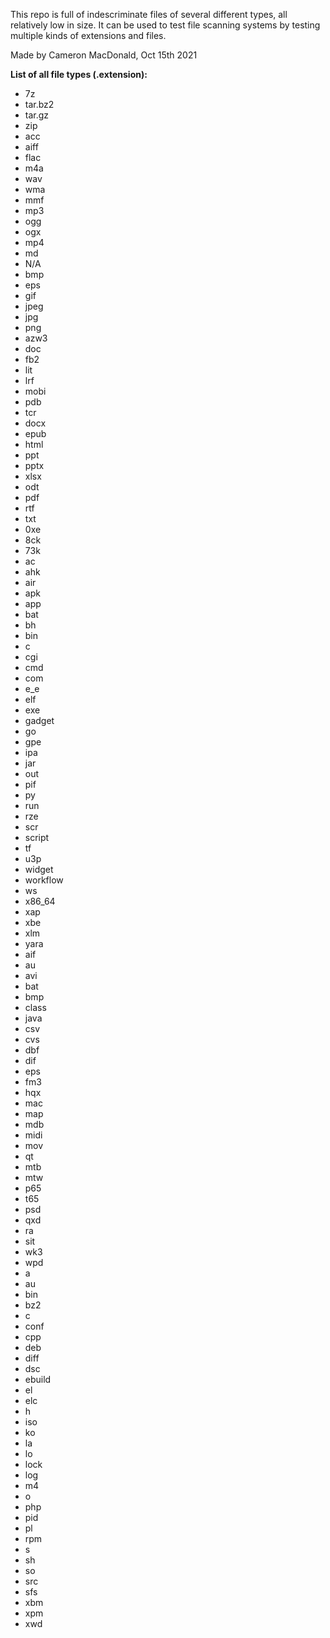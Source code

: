This repo is full of indescriminate files of several different types, all relatively low in size.
It can be used to test file scanning systems by testing multiple kinds of extensions and files.

Made by Cameron MacDonald, Oct 15th 2021

**List of all file types (.extension):**
* 7z
* tar.bz2
* tar.gz
* zip
* acc
* aiff
* flac
* m4a
* wav
* wma
* mmf
* mp3
* ogg
* ogx
* mp4
* md
* N/A
* bmp
* eps
* gif
* jpeg
* jpg
* png
* azw3
* doc
* fb2
* lit
* lrf
* mobi
* pdb
* tcr
* docx
* epub
* html
* ppt
* pptx
* xlsx
* odt
* pdf
* rtf
* txt
* 0xe
* 8ck
* 73k
* ac
* ahk
* air
* apk
* app
* bat
* bh
* bin
* c
* cgi
* cmd
* com
* e_e
* elf
* exe
* gadget
* go
* gpe
* ipa
* jar
* out
* pif
* py
* run
* rze
* scr
* script
* tf
* u3p
* widget
* workflow
* ws
* x86_64
* xap
* xbe
* xlm
* yara
* aif
* au
* avi
* bat
* bmp
* class
* java
* csv
* cvs
* dbf
* dif
* eps
* fm3
* hqx
* mac
* map
* mdb
* midi
* mov
* qt
* mtb
* mtw
* p65
* t65
* psd
* qxd
* ra
* sit
* wk3
* wpd
* a
* au
* bin
* bz2
* c
* conf
* cpp
* deb
* diff
* dsc
* ebuild
* el
* elc
* h
* iso
* ko
* la
* lo
* lock
* log
* m4
* o
* php
* pid
* pl
* rpm
* s
* sh
* so
* src
* sfs
* xbm
* xpm
* xwd

